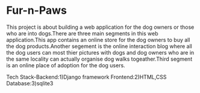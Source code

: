 # Fur-n-Paws

This project is about building a web application for the dog owners or those who are into dogs.There are three main segments in this web application.This app contains an online store for the dog owners to buy all the dog products.Another segement is the online interaction blog where all the dog users can most thier pictures with dogs and dog owners who are in the same locality can actually organise dog walks togeather.Third segment is an online place of adoption for the dog users.

Tech Stack-Backend:1)Django framework
           Frontend:2)HTML,CSS
           Database:3)sqlite3 
